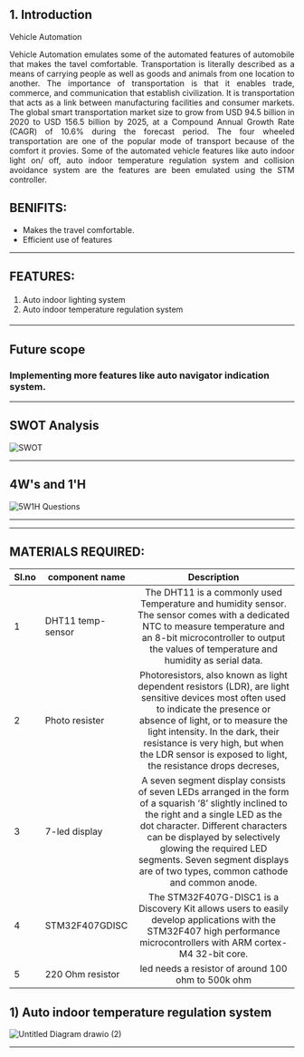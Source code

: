 ## 1. Introduction

 Vehicle  Automation
<p align ='justify'>
Vehicle  Automation emulates some of the  automated features of automobile that makes the tavel comfortable.
Transportation is literally described as a means of carrying people as well as goods and animals from one location to another. The importance of transportation is that it enables trade, commerce, and communication that establish civilization. It is transportation that acts as a link between manufacturing facilities and consumer markets. The global smart transportation market size to grow from USD 94.5 billion in 2020 to USD 156.5 billion by 2025, at a Compound Annual Growth Rate (CAGR) of 10.6% during the forecast period. The four wheeled transportation are one of the popular mode of transport because of the comfort it provies. Some of the automated vehicle features like auto indoor light on/ off, auto indoor temperature regulation system and collision avoidance system are the features are been emulated using the STM controller. 
</p>



## BENIFITS: 
* Makes the travel comfortable.
* Efficient use of features


--------------------------------------------------------------------

## FEATURES: ##
####
1. Auto indoor lighting system
2. Auto indoor temperature regulation system 
####

--------------------------------------------------------------
## Future scope ##
### Implementing more features like auto navigator indication system. 



-------------------------------------------------------------------------------------------

## SWOT Analysis ##

![SWOT](https://user-images.githubusercontent.com/98831772/163202470-c2dd058c-6a47-4d42-bd81-6c992a6220fd.jpg)


  ------------------------------------------------------------------------



## 4W's and 1'H

![5W1H Questions](https://user-images.githubusercontent.com/98831772/163202727-b6cb9762-03c4-4390-abc3-3185e03c126e.jpg)


----------------------


--------------------------------
## MATERIALS  REQUIRED:
| Sl.no  | component name |Description|
|---- | -----| :----: |
|1|DHT11 temp-sensor|The DHT11 is a commonly used Temperature and humidity sensor. The sensor comes with a dedicated NTC to measure temperature and an 8-bit microcontroller to output the values of temperature and humidity as serial data.|
|2|Photo resister|Photoresistors, also known as light dependent resistors (LDR), are light sensitive devices most often used to indicate the presence or absence of light, or to measure the light intensity. In the dark, their resistance is very high,  but when the LDR sensor is exposed to light, the resistance drops decreses,|
|3|7-led display|A seven segment display consists of seven LEDs arranged in the form of a squarish ‘8’ slightly inclined to the right and a single LED as the dot character. Different characters can be displayed by selectively glowing the required LED segments. Seven segment displays are of two types, common cathode and common anode.|
|4|STM32F407GDISC|The STM32F407G-DISC1 is a Discovery Kit allows users to easily develop applications with the STM32F407 high performance microcontrollers with ARM cortex-M4 32-bit core.|
|5|220 Ohm resistor|led needs a resistor  of around 100 ohm to 500k ohm|



## 1) Auto indoor temperature regulation system 

![Untitled Diagram drawio (2)](https://user-images.githubusercontent.com/98879965/163228472-e0a4fd68-477b-450a-96ee-aea32bc4a8d7.png)

------------------------------------------------

